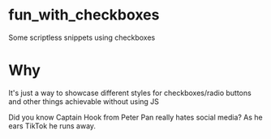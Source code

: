 # fun_with_checkboxes
 Some scriptless snippets using checkboxes

# Why
It's just a way to showcase different styles for checkboxes/radio buttons and other things achievable without using JS



Did you know Captain Hook from Peter Pan really hates social media?
As he ears TikTok he runs away.